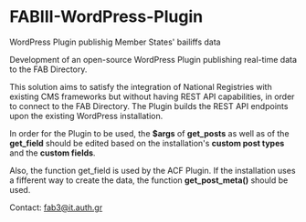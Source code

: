 # FABIII-WordPress-Plugin
WordPress Plugin publishig Member States' bailiffs data

Development of an open-source WordPress Plugin publishing real-time data to the FAB Directory. 

This solution aims to satisfy the integration of National Registries with existing CMS frameworks but without having REST API capabilities, in order to connect to the FAB Directory. The Plugin builds the REST API endpoints upon the existing WordPress installation.

In order for the Plugin to be used, the **$args** of **get_posts** as well as of the **get_field** should be edited based on the installation's **custom post types** and the **custom fields**.

Also, the function get_field is used by the ACF Plugin. If the installation uses a fifferent way to create the data, the function **get_post_meta()** should be used.

Contact: fab3@it.auth.gr
